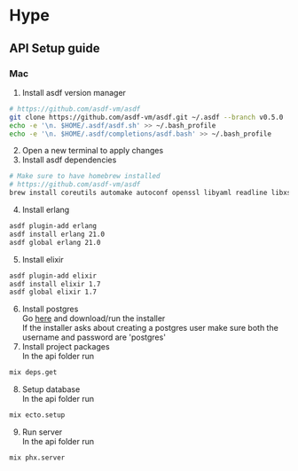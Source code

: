 # Hype

## API Setup guide

### Mac
  1. Install asdf version manager
  ```bash
  # https://github.com/asdf-vm/asdf
  git clone https://github.com/asdf-vm/asdf.git ~/.asdf --branch v0.5.0
  echo -e '\n. $HOME/.asdf/asdf.sh' >> ~/.bash_profile
  echo -e '\n. $HOME/.asdf/completions/asdf.bash' >> ~/.bash_profile
  ```
  2. Open a new terminal to apply changes
  3. Install asdf dependencies
  ```bash
  # Make sure to have homebrew installed
  # https://github.com/asdf-vm/asdf
  brew install coreutils automake autoconf openssl libyaml readline libxslt libtool unixodbc
  ```
  4. Install erlang
  ```bash
  asdf plugin-add erlang
  asdf install erlang 21.0
  asdf global erlang 21.0
  ```
  5. Install elixir
  ```bash
  asdf plugin-add elixir
  asdf install elixir 1.7
  asdf global elixir 1.7
  ```
  6. Install postgres <br/>
  Go [here](https://www.postgresql.org/download/macosx) and download/run the installer <br/>
  If the installer asks about creating a postgres user make sure both the username and password are 'postgres'
  7. Install project packages <br/>
  In the api folder run
  ```bash
  mix deps.get
  ```
  8. Setup database <br/>
  In the api folder run
  ```bash
  mix ecto.setup
  ```
  9. Run server <br/>
  In the api folder run
  ```bash
  mix phx.server
  ```
  




